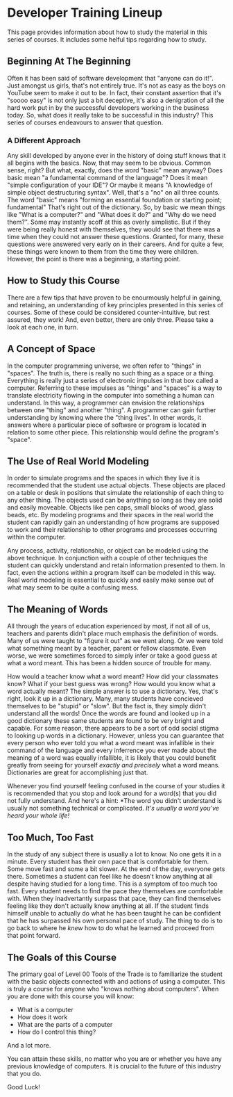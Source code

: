 # Developer Training Lineup

This page provides information about how to study the material in this
series of courses. It includes some helful tips regarding how to study.

## Beginning At The Beginning

Often it has been said of software development
that "anyone can do it!". Just amongst us girls, that's not entirely true.
It's not as easy as the boys on YouTube seem to make it out to be.
In fact, their constant assertion that it's "soooo easy" is not only just a bit deceptive,
it's also a denigration of all the hard work put in by the successful developers working in the business today.
So, what does it really take to be successful in this industry?
This series of courses endeavours to answer that question.

### A Different Approach

  Any skill developed by anyone ever in the history of doing stuff knows
  that it all begins with the basics. Now, that may seem to be obvious. Common sense, right?
  But what, exactly, does the word "basic" mean anyway?
  Does basic mean "a fundamental command of the language"?  Does it mean "simple configuration of your IDE"?
  Or maybe it means "A knowledge of simple object destructuring syntax".
  Well, that's a "no" on all three counts.
  The word "basic" means "forming an essential foundation or starting point; fundamental" That's right out of the dictionary.
  So, by basic we mean things like "What is a computer?" and "What does it do?" and "Why do we need them?".
  Some may instantly scoff at this as overly simplistic.
  But if they were being really honest with themselves,
  they would see that there was a time when they could not answer these questions.
  Granted, for many, these questions were answered very early on in their careers.
  And for quite a few, these things were known to them from the time they were children.
  However, the point is there was a beginning, a starting point.

## How to Study this Course

  There are a few tips that have proven to be enourmously helpful in gaining, and retaining,
  an understanding of key principles presented in this series of courses.
  Some of these could be considered counter-intuitive, but rest assured, they work!
  And, even better, there are only three. Please take a look at each one, in turn.

## A Concept of Space

In the computer programming universe, we often refer to "things" in "spaces".
The truth is, there is really no such thing as a space or a thing.
Everything is really just a series of electronic impulses in that box called a computer.
Referring to these impulses as "things" and "spaces" is a way to translate
electricity flowing in the computer into something a human can understand.
In this way, a programmer can envision the relationships between one "thing" and another "thing".
A programmer can gain further understanding by knowing where the "thing lives".
In other words, it answers where a particular piece of software or program is located in relation to some other piece.
This relationship would define the program's "space".

## The Use of Real World Modeling

In order to simulate programs and the spaces in which they live it is recommended that the student use actual objects.
These objects are placed on a table or desk in positions that simulate the relationship of each thing to any other thing.
The objects used can be anything so long as they are solid and easily moveable.
Objects like pen caps, small blocks of wood, glass beads, etc.
By modeling programs and their spaces in the real world the student can
rapidly gain an understanding of how programs are supposed to work
and their relationship to other programs and processes occurring within the computer.

Any process, activity, relationship, or object can be modeled using the above technique.
In conjunction with a couple of other techniques the student can quickly understand and retain information presented to them.
In fact, even the actions within a program itself can be modeled in this way.
Real world modeling is essential to quickly and easily make sense out of what may seem to be quite a confusing mess.

## The Meaning of Words

All through the years of education experienced by most, if not all of us, teachers and parents
didn't place much emphasis the definition of words.
Many of us were taught to "figure it out" as we went along.
Or we were told what something meant by a teacher, parent or fellow classmate.
Even worse, we were sometimes forced to simply infer or take a good guess at what a word meant.
This has been a hidden source of trouble for many.

How would a teacher know what a word meant? How did your classmates know? What if your best guess was wrong?
How would you know what a word actually meant?  The simple answer is to use a dictionary.
Yes, that's right, look it up in a dictionary.
Many, many students have concieved themselves to be "stupid" or "slow".
But the fact is, they simply didn't understand all the words!
Once the words are found and looked up in a good dictionary these same students are found to be very bright and capable.
For some reason, there appears to be a sort of odd social stigma to looking up words in a dictionary.
However, unless you can guarantee that every person who ever told you what a word meant was
infallible in their command of the language
and every inferrence you ever made about the meaning of a word was equally infallible, it is likely
that you could benefit greatly from seeing for yourself *exactly and precisely* what a word means.
Dictionaries are great for accomplishing just that.

Whenever you find yourself feeling confused in the course of your studies it is recommended that you
stop and look around for a word(s) that you did not fully understand.
And here's a hint: *The word you didn't understand is usually not something technical or complicated.
*It's usually a word you've heard your whole life!*

## Too Much, Too Fast

In the study of any subject there is usually a lot to know. No one gets it in a minute.
Every student has their own pace that is comfortable for them. Some move fast and some a bit slower.
At the end of the day, everyone gets there.
Sometimes a student can feel like he doesn't know anything at all despite having studied for a long time.
This is a symptom of too much too fast.
Every student needs to find the pace they themselves are comfortable with.
When they inadvertantly surpass that pace, they can find themselves feeling like they don't actually know anything at all.
If the student finds himself unable to actually do what he has been taught he can be confident that he has surpassed
his own personal pace of study.
The thing to do is to go back to where he *knew* how to do what he learned and proceed from that point forward.

## The Goals of this Course

The primary goal of Level 00 Tools of the Trade is to familiarize the student with the basic objects connected with and actions
of using a computer.
This is truly a course for anyone who "knows nothing about computers". When you are done with this course you will know:

* What is a computer
* How does it work
* What are the parts of a computer
* How do I control this thing?

And a lot more.

You can attain these skills, no matter who you are or whether you have any previous knowledge of computers.
It is crucial to the future of this industry that you do.

Good Luck!
